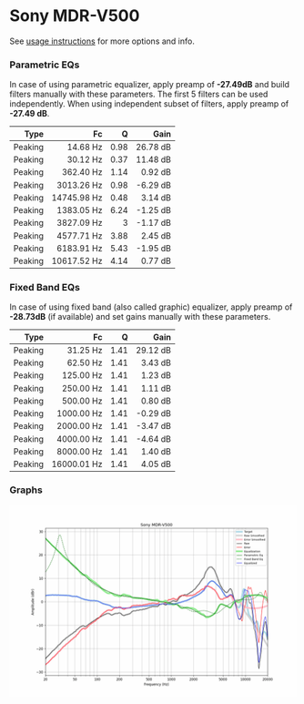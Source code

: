 # Sony MDR-V500
See [usage instructions](https://github.com/jaakkopasanen/AutoEq#usage) for more options and info.

### Parametric EQs
In case of using parametric equalizer, apply preamp of **-27.49dB** and build filters manually
with these parameters. The first 5 filters can be used independently.
When using independent subset of filters, apply preamp of **-27.49 dB**.

| Type    | Fc          |    Q | Gain     |
|--------:|------------:|-----:|---------:|
| Peaking | 14.68 Hz    | 0.98 | 26.78 dB |
| Peaking | 30.12 Hz    | 0.37 | 11.48 dB |
| Peaking | 362.40 Hz   | 1.14 | 0.92 dB  |
| Peaking | 3013.26 Hz  | 0.98 | -6.29 dB |
| Peaking | 14745.98 Hz | 0.48 | 3.14 dB  |
| Peaking | 1383.05 Hz  | 6.24 | -1.25 dB |
| Peaking | 3827.09 Hz  | 3    | -1.17 dB |
| Peaking | 4577.71 Hz  | 3.88 | 2.45 dB  |
| Peaking | 6183.91 Hz  | 5.43 | -1.95 dB |
| Peaking | 10617.52 Hz | 4.14 | 0.77 dB  |

### Fixed Band EQs
In case of using fixed band (also called graphic) equalizer, apply preamp of **-28.73dB**
(if available) and set gains manually with these parameters.

| Type    | Fc          |    Q | Gain     |
|--------:|------------:|-----:|---------:|
| Peaking | 31.25 Hz    | 1.41 | 29.12 dB |
| Peaking | 62.50 Hz    | 1.41 | 3.43 dB  |
| Peaking | 125.00 Hz   | 1.41 | 1.23 dB  |
| Peaking | 250.00 Hz   | 1.41 | 1.11 dB  |
| Peaking | 500.00 Hz   | 1.41 | 0.80 dB  |
| Peaking | 1000.00 Hz  | 1.41 | -0.29 dB |
| Peaking | 2000.00 Hz  | 1.41 | -3.47 dB |
| Peaking | 4000.00 Hz  | 1.41 | -4.64 dB |
| Peaking | 8000.00 Hz  | 1.41 | 1.40 dB  |
| Peaking | 16000.01 Hz | 1.41 | 4.05 dB  |

### Graphs
![](./Sony%20MDR-V500.png)